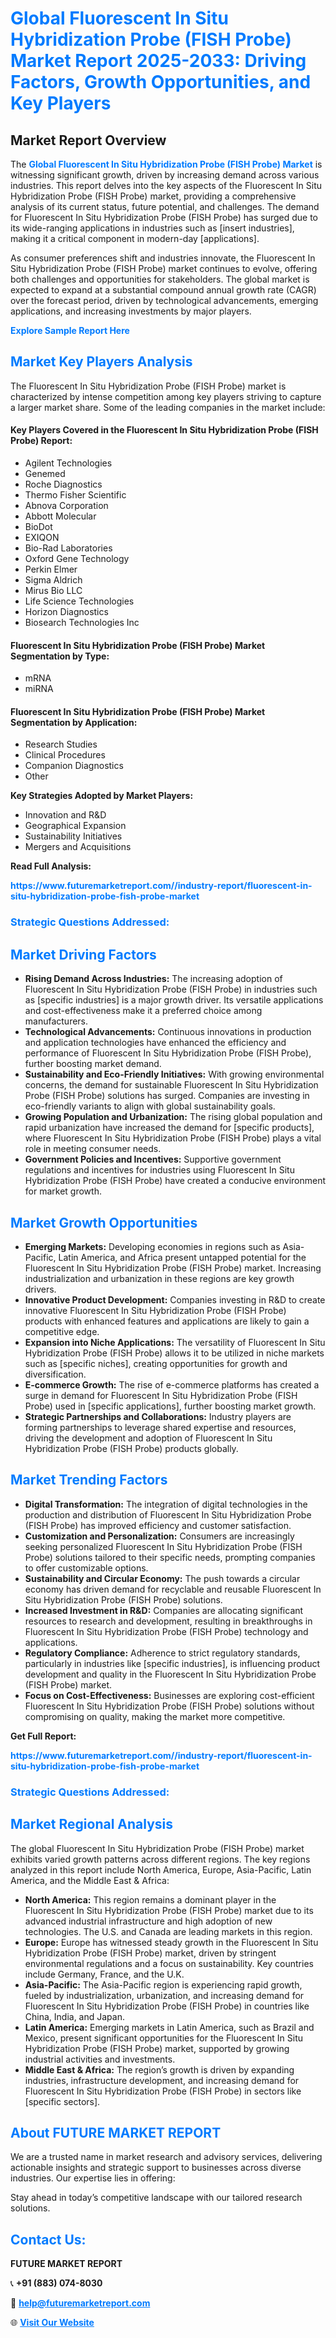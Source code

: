 <h1 style="color: #007BFF;">Global Fluorescent In Situ Hybridization Probe (FISH Probe) Market Report 2025-2033: Driving Factors, Growth Opportunities, and Key Players</h1>

<section id="overview">
<h2>Market Report Overview</h2>
<p>The <a href="https://www.futuremarketreport.com//industry-report/fluorescent-in-situ-hybridization-probe-fish-probe-market" style="color: #007BFF; text-decoration: none;"><strong>Global Fluorescent In Situ Hybridization Probe (FISH Probe) Market</strong></a> is witnessing significant growth, driven by increasing demand across various industries. This report delves into the key aspects of the Fluorescent In Situ Hybridization Probe (FISH Probe) market, providing a comprehensive analysis of its current status, future potential, and challenges. The demand for Fluorescent In Situ Hybridization Probe (FISH Probe) has surged due to its wide-ranging applications in industries such as [insert industries], making it a critical component in modern-day [applications].</p>
<p>As consumer preferences shift and industries innovate, the Fluorescent In Situ Hybridization Probe (FISH Probe) market continues to evolve, offering both challenges and opportunities for stakeholders. The global market is expected to expand at a substantial compound annual growth rate (CAGR) over the forecast period, driven by technological advancements, emerging applications, and increasing investments by major players.</p>
</section>

<section id="overview">
<p><a href="https://www.futuremarketreport.com//request-sample/reportId=51463" style="color: #007BFF; text-decoration: none;"><strong>Explore Sample Report Here</strong></a></p>
</section>

<section id="key-players">
<h2 style="color: #007BFF;">Market Key Players Analysis</h2>
<p>The Fluorescent In Situ Hybridization Probe (FISH Probe) market is characterized by intense competition among key players striving to capture a larger market share. Some of the leading companies in the market include:</p>
<h4>Key Players Covered in the Fluorescent In Situ Hybridization Probe (FISH Probe) Report:</h4>
<ul><li>Agilent Technologies</li><li>Genemed</li><li>Roche Diagnostics</li><li>Thermo Fisher Scientific</li><li>Abnova Corporation</li><li>Abbott Molecular</li><li>BioDot</li><li>EXIQON</li><li>Bio-Rad Laboratories</li><li>Oxford Gene Technology</li><li>Perkin Elmer</li><li>Sigma Aldrich</li><li>Mirus Bio LLC</li><li>Life Science Technologies</li><li>Horizon Diagnostics</li><li>Biosearch Technologies Inc</li></ul>
<h4>Fluorescent In Situ Hybridization Probe (FISH Probe) Market Segmentation by Type:</h4>
<ul><li>mRNA</li><li>miRNA</li></ul>

<h4>Fluorescent In Situ Hybridization Probe (FISH Probe) Market Segmentation by Application:</h4>
<ul><li>Research Studies</li><li>Clinical Procedures</li><li>Companion Diagnostics</li><li>Other</li></ul>
<p><strong>Key Strategies Adopted by Market Players:</strong></p>
<ul>
<li>Innovation and R&D</li>
<li>Geographical Expansion</li>
<li>Sustainability Initiatives</li>
<li>Mergers and Acquisitions</li>
</ul>
</section>

<section>
<p><strong>Read Full Analysis: </strong></p><a href="https://www.futuremarketreport.com//industry-report/fluorescent-in-situ-hybridization-probe-fish-probe-market" style="color: #007BFF; text-decoration: none;"><strong>https://www.futuremarketreport.com//industry-report/fluorescent-in-situ-hybridization-probe-fish-probe-market</strong></a>
<h3 style="color: #007BFF;">Strategic Questions Addressed:</h3>
</section>

<section id="driving-factors">
<h2 style="color: #007BFF;">Market Driving Factors</h2>
<ul>
<li><strong>Rising Demand Across Industries:</strong> The increasing adoption of Fluorescent In Situ Hybridization Probe (FISH Probe) in industries such as [specific industries] is a major growth driver. Its versatile applications and cost-effectiveness make it a preferred choice among manufacturers.</li>
<li><strong>Technological Advancements:</strong> Continuous innovations in production and application technologies have enhanced the efficiency and performance of Fluorescent In Situ Hybridization Probe (FISH Probe), further boosting market demand.</li>
<li><strong>Sustainability and Eco-Friendly Initiatives:</strong> With growing environmental concerns, the demand for sustainable Fluorescent In Situ Hybridization Probe (FISH Probe) solutions has surged. Companies are investing in eco-friendly variants to align with global sustainability goals.</li>
<li><strong>Growing Population and Urbanization:</strong> The rising global population and rapid urbanization have increased the demand for [specific products], where Fluorescent In Situ Hybridization Probe (FISH Probe) plays a vital role in meeting consumer needs.</li>
<li><strong>Government Policies and Incentives:</strong> Supportive government regulations and incentives for industries using Fluorescent In Situ Hybridization Probe (FISH Probe) have created a conducive environment for market growth.</li>
</ul>
</section>

<section id="growth-opportunities">
<h2 style="color: #007BFF;">Market Growth Opportunities</h2>
<ul>
<li><strong>Emerging Markets:</strong> Developing economies in regions such as Asia-Pacific, Latin America, and Africa present untapped potential for the Fluorescent In Situ Hybridization Probe (FISH Probe) market. Increasing industrialization and urbanization in these regions are key growth drivers.</li>
<li><strong>Innovative Product Development:</strong> Companies investing in R&D to create innovative Fluorescent In Situ Hybridization Probe (FISH Probe) products with enhanced features and applications are likely to gain a competitive edge.</li>
<li><strong>Expansion into Niche Applications:</strong> The versatility of Fluorescent In Situ Hybridization Probe (FISH Probe) allows it to be utilized in niche markets such as [specific niches], creating opportunities for growth and diversification.</li>
<li><strong>E-commerce Growth:</strong> The rise of e-commerce platforms has created a surge in demand for Fluorescent In Situ Hybridization Probe (FISH Probe) used in [specific applications], further boosting market growth.</li>
<li><strong>Strategic Partnerships and Collaborations:</strong> Industry players are forming partnerships to leverage shared expertise and resources, driving the development and adoption of Fluorescent In Situ Hybridization Probe (FISH Probe) products globally.</li>
</ul>
</section>

<section id="trending-factors">
<h2 style="color: #007BFF;">Market Trending Factors</h2>
<ul>
<li><strong>Digital Transformation:</strong> The integration of digital technologies in the production and distribution of Fluorescent In Situ Hybridization Probe (FISH Probe) has improved efficiency and customer satisfaction.</li>
<li><strong>Customization and Personalization:</strong> Consumers are increasingly seeking personalized Fluorescent In Situ Hybridization Probe (FISH Probe) solutions tailored to their specific needs, prompting companies to offer customizable options.</li>
<li><strong>Sustainability and Circular Economy:</strong> The push towards a circular economy has driven demand for recyclable and reusable Fluorescent In Situ Hybridization Probe (FISH Probe) solutions.</li>
<li><strong>Increased Investment in R&D:</strong> Companies are allocating significant resources to research and development, resulting in breakthroughs in Fluorescent In Situ Hybridization Probe (FISH Probe) technology and applications.</li>
<li><strong>Regulatory Compliance:</strong> Adherence to strict regulatory standards, particularly in industries like [specific industries], is influencing product development and quality in the Fluorescent In Situ Hybridization Probe (FISH Probe) market.</li>
<li><strong>Focus on Cost-Effectiveness:</strong> Businesses are exploring cost-efficient Fluorescent In Situ Hybridization Probe (FISH Probe) solutions without compromising on quality, making the market more competitive.</li>
</ul>
</section>

<section>
<p><strong>Get Full Report: </strong></p><a href="https://www.futuremarketreport.com//industry-report/fluorescent-in-situ-hybridization-probe-fish-probe-market" style="color: #007BFF; text-decoration: none;"><strong>https://www.futuremarketreport.com//industry-report/fluorescent-in-situ-hybridization-probe-fish-probe-market</strong></a>
<h3 style="color: #007BFF;">Strategic Questions Addressed:</h3>
</section>


<section id="regional-analysis">
<h2 style="color: #007BFF;">Market Regional Analysis</h2>
<p>The global Fluorescent In Situ Hybridization Probe (FISH Probe) market exhibits varied growth patterns across different regions. The key regions analyzed in this report include North America, Europe, Asia-Pacific, Latin America, and the Middle East & Africa:</p>
<ul>
<li><strong>North America:</strong> This region remains a dominant player in the Fluorescent In Situ Hybridization Probe (FISH Probe) market due to its advanced industrial infrastructure and high adoption of new technologies. The U.S. and Canada are leading markets in this region.</li>
<li><strong>Europe:</strong> Europe has witnessed steady growth in the Fluorescent In Situ Hybridization Probe (FISH Probe) market, driven by stringent environmental regulations and a focus on sustainability. Key countries include Germany, France, and the U.K.</li>
<li><strong>Asia-Pacific:</strong> The Asia-Pacific region is experiencing rapid growth, fueled by industrialization, urbanization, and increasing demand for Fluorescent In Situ Hybridization Probe (FISH Probe) in countries like China, India, and Japan.</li>
<li><strong>Latin America:</strong> Emerging markets in Latin America, such as Brazil and Mexico, present significant opportunities for the Fluorescent In Situ Hybridization Probe (FISH Probe) market, supported by growing industrial activities and investments.</li>
<li><strong>Middle East & Africa:</strong> The region’s growth is driven by expanding industries, infrastructure development, and increasing demand for Fluorescent In Situ Hybridization Probe (FISH Probe) in sectors like [specific sectors].</li>
</ul>
</section>

<footer>
<h2 style="color: #007BFF;">About FUTURE MARKET REPORT</h2>
<p>We are a trusted name in market research and advisory services, delivering actionable insights and strategic support to businesses across diverse industries. Our expertise lies in offering:</p>

<p>Stay ahead in today’s competitive landscape with our tailored research solutions.</p>

<h2 style="color: #007BFF;">Contact Us:</h2>
<p><strong>FUTURE MARKET REPORT</strong></p>
<p>📞 <strong>+91 (883) 074-8030</strong></p>
<p>📧 <strong><a href="mailto:help@futuremarketreport.com" style="color: #007BFF;">help@futuremarketreport.com</a></strong></p>
<p>🌐 <strong><a href="https://www.futuremarketreport.com/" style="color: #007BFF;">Visit Our Website</a></strong></p>
</footer>